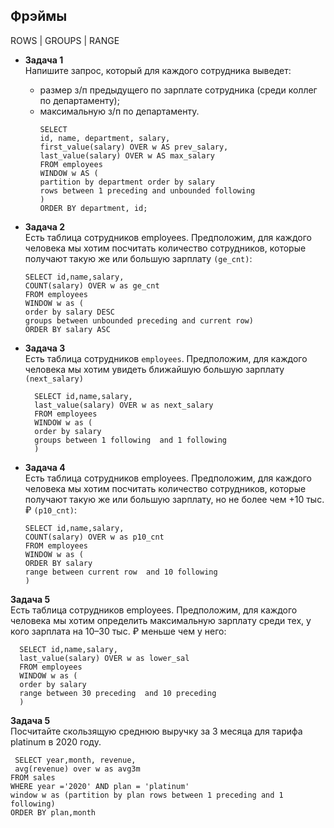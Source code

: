 ## Фрэймы
 ROWS | GROUPS | RANGE
- **Задача 1**
<br>Напишите запрос, который для каждого сотрудника выведет:
  - размер з/п предыдущего по зарплате сотрудника (среди коллег по департаменту);
  - максимальную з/п по департаменту.
    ```
    SELECT
    id, name, department, salary,
    first_value(salary) OVER w AS prev_salary,
    last_value(salary) OVER w AS max_salary
    FROM employees
    WINDOW w AS (
    partition by department order by salary
    rows between 1 preceding and unbounded following
    )
    ORDER BY department, id;
    ```

- **Задача 2**
<br>Есть таблица сотрудников employees. Предположим, для каждого человека мы хотим посчитать 
количество сотрудников, которые получают такую же или большую зарплату ```(ge_cnt)```:
    ```
    SELECT id,name,salary,
    COUNT(salary) OVER w as ge_cnt 
    FROM employees
    WINDOW w as (
    order by salary DESC
    groups between unbounded preceding and current row)
    ORDER BY salary ASC
    ```
- **Задача 3**
  <br>Есть таблица сотрудников ``employees``. Предположим, для 
каждого человека мы хотим увидеть ближайшую большую зарплату ```(next_salary)```
    ```
      SELECT id,name,salary,
      last_value(salary) OVER w as next_salary 
      FROM employees
      WINDOW w as (
      order by salary 
      groups between 1 following  and 1 following 
      )
   ```    
- **Задача 4**
<br>Есть таблица сотрудников employees. Предположим, для каждого человека мы хотим посчитать количество сотрудников,
которые получают такую же или большую зарплату, но не более чем +10 тыс. ₽ ``(p10_cnt)``:
    ```
    SELECT id,name,salary,
    COUNT(salary) OVER w as p10_cnt 
    FROM employees
    WINDOW w as (
    ORDER BY salary 
    range between current row  and 10 following  
    )
    ```
 **Задача 5**
<br>Есть таблица сотрудников employees. Предположим, для каждого человека мы хотим определить 
 максимальную зарплату среди тех, у кого зарплата на 10–30 тыс. ₽ меньше чем у него:

  ```
    SELECT id,name,salary,
    last_value(salary) OVER w as lower_sal 
    FROM employees
    WINDOW w as (
    order by salary 
    range between 30 preceding  and 10 preceding  
    )
  ```


 **Задача 5**
<br>Посчитайте скользящую среднюю выручку за 3 месяца для тарифа platinum в 2020 году.

  ```
   SELECT year,month, revenue, 
   avg(revenue) over w as avg3m
  FROM sales
  WHERE year ='2020' AND plan = 'platinum'
  window w as (partition by plan rows between 1 preceding and 1 following) 
  ORDER BY plan,month
  ```